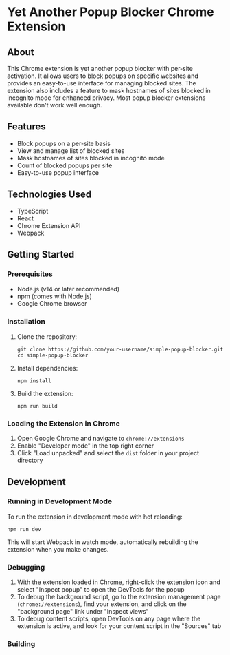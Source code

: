 # Yet Another Popup Blocker Chrome Extension

## About

This Chrome extension is yet another popup blocker with per-site activation. It allows users to block popups on specific websites and provides an easy-to-use interface for managing blocked sites. The extension also includes a feature to mask hostnames of sites blocked in incognito mode for enhanced privacy. Most popup blocker extensions available don't work well enough. 

## Features

- Block popups on a per-site basis
- View and manage list of blocked sites
- Mask hostnames of sites blocked in incognito mode
- Count of blocked popups per site
- Easy-to-use popup interface

## Technologies Used

- TypeScript
- React
- Chrome Extension API
- Webpack

## Getting Started

### Prerequisites

- Node.js (v14 or later recommended)
- npm (comes with Node.js)
- Google Chrome browser

### Installation

1. Clone the repository:
   ```
   git clone https://github.com/your-username/simple-popup-blocker.git
   cd simple-popup-blocker
   ```

2. Install dependencies:
   ```
   npm install
   ```

3. Build the extension:
   ```
   npm run build
   ```

### Loading the Extension in Chrome

1. Open Google Chrome and navigate to `chrome://extensions`
2. Enable "Developer mode" in the top right corner
3. Click "Load unpacked" and select the `dist` folder in your project directory

## Development

### Running in Development Mode

To run the extension in development mode with hot reloading:

```
npm run dev
```

This will start Webpack in watch mode, automatically rebuilding the extension when you make changes.

### Debugging

1. With the extension loaded in Chrome, right-click the extension icon and select "Inspect popup" to open the DevTools for the popup
2. To debug the background script, go to the extension management page (`chrome://extensions`), find your extension, and click on the "background page" link under "Inspect views"
3. To debug content scripts, open DevTools on any page where the extension is active, and look for your content script in the "Sources" tab

### Building